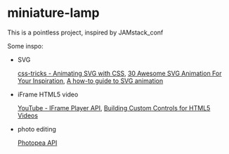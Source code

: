 # miniature-lamp
This is a pointless project, inspired by JAMstack_conf

Some inspo:
- SVG

   [css-tricks - Animating SVG with CSS](https://css-tricks.com/animating-svg-css/),
   [30 Awesome SVG Animation For Your Inspiration](https://www.hongkiat.com/blog/svg-animations/),
   [A how-to guide to SVG animation](https://go.tiny.cloud/blog/guide-svg-animation/)
   
- iFrame HTML5 video

   [YouTube - IFrame Player API](https://developers.google.com/youtube/iframe_api_reference),
   [Building Custom Controls for HTML5 Videos](https://blog.teamtreehouse.com/building-custom-controls-for-html5-videos)
   
- photo editing

   [Photopea API](https://www.photopea.com/api/)
